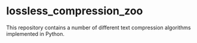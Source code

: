 # lossless_compression_zoo
This repository contains a number of different text compression algorithms implemented in Python.
